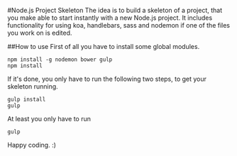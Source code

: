 #Node.js Project Skeleton
The idea is to build a skeleton of a project, that you make able to start instantly with a new Node.js project.
It includes functionality for using koa, handlebars, sass and nodemon if one of the files you work on is edited.

##How to use
First of all you have to install some global modules.

```
npm install -g nodemon bower gulp
npm install

```
If it's done, you only have to run the following two steps, to get your skeleton running.

```
gulp install
gulp

```
At least you only have to run 

```
gulp

```

Happy coding. :)